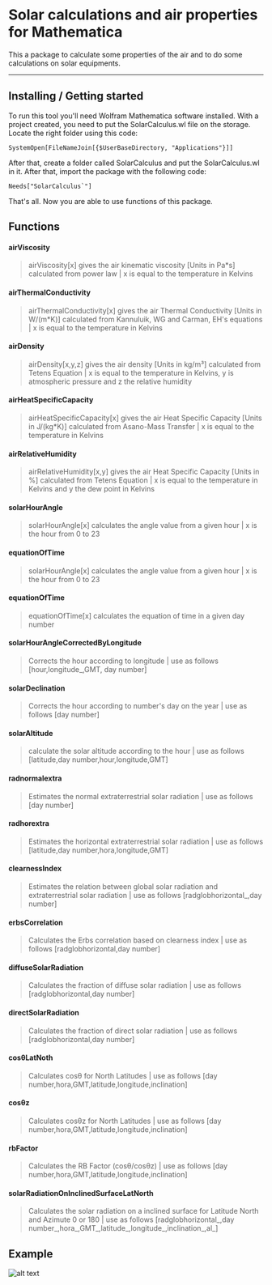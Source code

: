 # Solar calculations and air properties for Mathematica
This a package to calculate some properties of the air and to do some calculations on solar equipments.
***

## Installing / Getting started
To run this tool you'll need Wolfram Mathematica software installed.
With a project created, you need to put the SolarCalculus.wl file on the storage.
Locate the right folder using this code:

```shell
SystemOpen[FileNameJoin[{$UserBaseDirectory, "Applications"}]]
```

After that, create a folder called SolarCalculus and put the SolarCalculus.wl in it. After that, import the package with the following code:

```shell
Needs["SolarCalculus`"]
```
That's all. Now you are able to use functions of this package.

## Functions

#### airViscosity
>airViscosity[x] gives the air kinematic viscosity [Units in Pa*s] calculated from power law   |   x is equal to the temperature in Kelvins
>

#### airThermalConductivity
>airThermalConductivity[x] gives the air Thermal Conductivity [Units in W/(m*K)] calculated from Kannuluik, WG and Carman, EH's equations  |   x is equal to the temperature in Kelvins
>

#### airDensity
>airDensity[x,y,z] gives the air density [Units in kg/m³] calculated from Tetens Equation   |   x is equal to the temperature in Kelvins, y is atmospheric pressure and z the relative humidity
>

#### airHeatSpecificCapacity
>airHeatSpecificCapacity[x] gives the air Heat Specific Capacity [Units in J/(kg*K)] calculated from Asano-Mass Transfer   |   x is equal to the temperature in Kelvins
>

#### airRelativeHumidity
>airRelativeHumidity[x,y] gives the air Heat Specific Capacity [Units in %] calculated from Tetens Equation   |   x is equal to the temperature in Kelvins and y the dew point in Kelvins 
>

#### solarHourAngle
>solarHourAngle[x] calculates the angle value from a given hour | x is the hour from 0 to 23
>

#### equationOfTime
>solarHourAngle[x] calculates the angle value from a given hour | x is the hour from 0 to 23
>

#### equationOfTime
>equationOfTime[x] calculates the equation of time in a given day number
>
#### solarHourAngleCorrectedByLongitude
>Corrects the hour according to longitude   | use as follows [hour,longitude_,GMT, day number]
>
#### solarDeclination
>Corrects the hour according to number's day on the year  | use as follows [day number]
>
#### solarAltitude
>calculate the solar altitude according to the hour   | use as follows [latitude,day number,hour,longitude,GMT]
>
#### radnormalextra
>Estimates the normal extraterrestrial solar radiation   | use as follows [day number]
>
#### radhorextra
>Estimates the horizontal extraterrestrial solar radiation   | use as follows [latitude,day number,hora,longitude,GMT]
>
#### clearnessIndex
>Estimates the relation between global solar radiation and extraterrestrial solar radiation  | use as follows [radglobhorizontal_,day number]
>
#### erbsCorrelation
>Calculates the Erbs correlation based on clearness index  | use as follows [radglobhorizontal,day number]
>
#### diffuseSolarRadiation
>Calculates the fraction of diffuse solar radiation  | use as follows [radglobhorizontal,day number]
>
#### directSolarRadiation
>Calculates the fraction of direct solar radiation  | use as follows [radglobhorizontal,day number]
>
#### cosθLatNoth
>Calculates cosθ for North Latitudes | use as follows [day number,hora,GMT,latitude,longitude,inclination]
>
#### cosθz
>Calculates cosθz for North Latitudes | use as follows [day number,hora,GMT,latitude,longitude,inclination]
>
#### rbFactor
>Calculates the RB Factor (cosθ/cosθz) | use as follows [day number,hora,GMT,latitude,longitude,inclination]
>
#### solarRadiationOnInclinedSurfaceLatNorth
>Calculates the solar radiation on a inclined surface for Latitude North and Azimute 0 or 180 | use as follows [radglobhorizontal_,day number_,hora_,GMT_,latitude_,longitude_,inclination_,al_]
>

## Example
![alt text](https://github.com/ericksabino/Solar-calculations-and-air-properties-for-Mathematica/blob/main/example.JPG "Logo Title Text 1")

